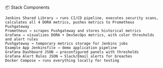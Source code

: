 📦 Stack Components

    Jenkins Shared Library → runs CI/CD pipeline, executes security scans, calculates all 4 DORA metrics, pushes metrics to Prometheus Pushgateway
    Prometheus → scrapes Pushgateway and stores historical metrics
    Grafana → visualizes DORA + DevSecOps metrics, with color thresholds and alert rules
    Pushgateway → temporary metrics storage for Jenkins jobs
    Example App Jenkinsfile → demo application pipeline
    Grafana Dashboard JSON → preconfigured panels with thresholds
    Grafana Alert Rules JSON → Slack/Email alerts for breaches
    Docker Compose → runs everything locally for testing
